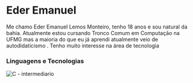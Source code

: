 # Eder Emanuel 

Me chamo Eder Emanuel Lemos Monteiro, tenho 18 anos e sou natural da bahia.
Atualmente estou cursando Tronco Comum em Computação na UFMG mas a maioria
do que eu já aprendi atualmente veio de autodidaticismo . Tenho muito 
interesse na área de tecnologia

### Linguagens e Tecnologias


![C - intermediario](""https://cdn.jsdelivr.net/gh/devicons/devicon@latest/icons/c/c-original.svg") 

    
    
  

  
